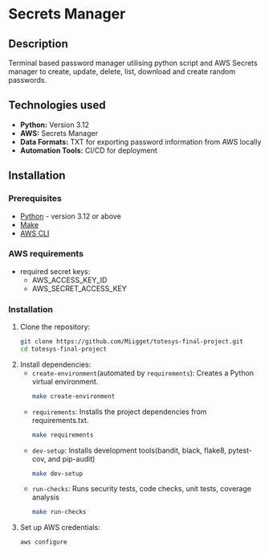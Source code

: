 # Secrets Manager

## Description
Terminal based password manager utilising python script and AWS Secrets manager to create, update, delete, list, download and create random passwords.


## Technologies used
- **Python:** Version 3.12
- **AWS:** Secrets Manager
- **Data Formats:** TXT for exporting password information from AWS locally
- **Automation Tools:**  CI/CD for deployment

## Installation

### Prerequisites
- [Python](https://www.python.org/downloads/) - version 3.12 or above
- [Make](https://www.gnu.org/software/make/)
- [AWS CLI](https://docs.aws.amazon.com/cli/latest/userguide/install-cliv2.html)

### AWS requirements
- required secret keys:
    - AWS_ACCESS_KEY_ID
    - AWS_SECRET_ACCESS_KEY

### Installation

1. Clone the repository:
   ```bash
   git clone https://github.com/Miigget/totesys-final-project.git
   cd totesys-final-project
2. Install dependencies:
    - `create-environment`(automated by `requirements`): Creates a Python virtual environment.
        ```bash
        make create-environment
    - `requirements`: Installs the project dependencies from requirements.txt.
        ```bash
        make requirements
    - `dev-setup`: Installs development tools(bandit, black, flake8, pytest-cov, and pip-audit)
        ```bash
        make dev-setup
    - `run-checks`: Runs security tests, code checks, unit tests, coverage analysis
        ```bash
        make run-checks
3. Set up AWS credentials:
    ```bash
    aws configure